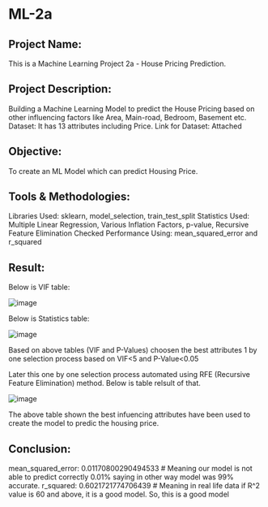 # ML-2a
## Project Name: 
This is a Machine Learning Project 2a - House Pricing Prediction.
## Project Description: 
Building a Machine Learning Model to predict the House Pricing based on other influencing factors like Area, Main-road, Bedroom, Basement etc.
Dataset: It has 13 attributes including Price.
Link for Dataset: Attached

## Objective: 
To create an ML Model which can predict Housing Price.

## Tools & Methodologies:
Libraries Used: sklearn, model_selection, train_test_split
Statistics Used: Multiple Linear Regression, Various Inflation Factors, p-value, Recursive Feature Elimination
Checked Performance Using: mean_squared_error and r_squared

## Result:
Below is VIF table:

![image](https://github.com/user-attachments/assets/f24b6f63-b58b-440b-81e3-594ccfb75a19)

Below is Statistics table:

![image](https://github.com/user-attachments/assets/ad333bae-0578-4b60-ba40-f51366273512)

Based on above tables (VIF and P-Values) choosen the best attributes 1 by one selection process based on VIF<5 and P-Value<0.05

Later this one by one selection process automated using RFE (Recursive Feature Elimination) method. Below is table relsult of that.

![image](https://github.com/user-attachments/assets/671829d6-e368-425e-982b-bda453753010)

The above table shown the best infuencing attributes have been used to create the model to predic the housing price.

## Conclusion:
mean_squared_error:  0.01170800290494533 # Meaning our model is not able to predict correctly 0.01% saying in other way model was 99% accurate.
r_squared:   0.6021721774706439          # Meaning in real life data if R^2 value is 60 and above, it is a good model. So, this is a good model
